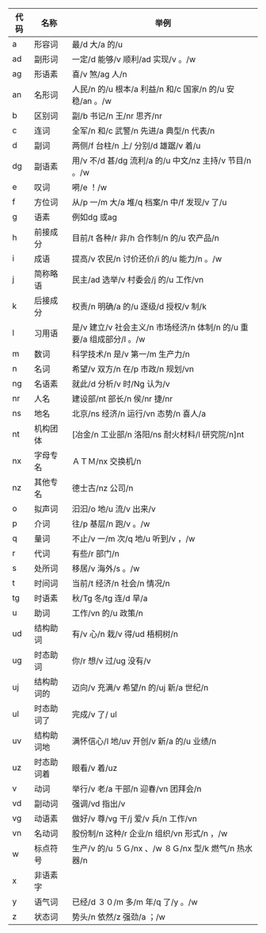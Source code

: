 | 代码	| 名称		| 举例 | 
| ---   | -----         | ----- |
| a	| 形容词	| 最/d 大/a 的/u | 
| ad	| 副形词	| 一定/d 能够/v 顺利/ad 实现/v 。/w | 
| ag	| 形语素	| 喜/v 煞/ag 人/n | 
| an	| 名形词	| 人民/n 的/u 根本/a 利益/n 和/c 国家/n 的/u 安稳/an 。/w | 
| b	| 区别词	| 副/b 书记/n 王/nr 思齐/nr | 
| c	| 连词		| 全军/n 和/c 武警/n 先进/a 典型/n 代表/n |  
| d	| 副词		| 两侧/f 台柱/n 上/ 分别/d 雄踞/v 着/u | 
| dg	| 副语素	| 用/v 不/d 甚/dg 流利/a 的/u 中文/nz 主持/v 节目/n 。/w | 
| e	| 叹词		| 嗬/e ！/w | 
| f	| 方位词	| 从/p 一/m 大/a 堆/q 档案/n 中/f 发现/v 了/u | 
| g	| 语素		| 例如dg 或ag | 
| h	| 前接成分	| 目前/t 各种/r 非/h 合作制/n 的/u 农产品/n | 
| i	| 成语		| 提高/v 农民/n 讨价还价/i 的/u 能力/n 。/w | 
| j	| 简称略语	| 民主/ad 选举/v 村委会/j 的/u 工作/vn | 
| k	| 后接成分	| 权责/n 明确/a 的/u 逐级/d 授权/v 制/k | 
| l	| 习用语	| 是/v 建立/v 社会主义/n 市场经济/n 体制/n 的/u 重要/a 组成部分/l 。/w | 
| m	| 数词		| 科学技术/n 是/v 第一/m 生产力/n | 
| n	| 名词		| 希望/v 双方/n 在/p 市政/n 规划/vn | 
| ng	| 名语素	| 就此/d 分析/v 时/Ng 认为/v | 
| nr	| 人名		| 建设部/nt 部长/n 侯/nr 捷/nr | 
| ns	| 地名		| 北京/ns 经济/n 运行/vn 态势/n 喜人/a | 
| nt	| 机构团体	| [冶金/n 工业部/n 洛阳/ns 耐火材料/l 研究院/n]nt | 
| nx	| 字母专名	| ＡＴＭ/nx 交换机/n | 
| nz	| 其他专名	| 德士古/nz 公司/n | 
| o	| 拟声词	| 汩汩/o 地/u 流/v 出来/v | 
| p	| 介词		| 往/p 基层/n 跑/v 。/w | 
| q	| 量词		| 不止/v 一/m 次/q 地/u 听到/v ，/w | 
| r	| 代词		| 有些/r 部门/n | 
| s	| 处所词	| 移居/v 海外/s 。/w | 
| t	| 时间词	| 当前/t 经济/n 社会/n 情况/n | 
| tg	| 时语素	| 秋/Tg 冬/tg 连/d 旱/a | 
| u	| 助词		| 工作/vn 的/u 政策/n | 
| ud	| 结构助词	| 有/v 心/n 栽/v 得/ud 梧桐树/n | 
| ug	| 时态助词	| 你/r 想/v 过/ug 没有/v | 
| uj	| 结构助词的	| 迈向/v 充满/v 希望/n 的/uj 新/a 世纪/n | 
| ul	| 时态助词了	| 完成/v 了/ ul | 
| uv	| 结构助词地	| 满怀信心/l 地/uv 开创/v 新/a 的/u 业绩/n | 
| uz	| 时态助词着	| 眼看/v 着/uz | 
| v	| 动词		| 举行/v 老/a 干部/n 迎春/vn 团拜会/n | 
| vd	| 副动词	| 强调/vd 指出/v | 
| vg	| 动语素	| 做好/v 尊/vg 干/j 爱/v 兵/n 工作/vn | 
| vn	| 名动词	| 股份制/n 这种/r 企业/n 组织/vn 形式/n ，/w | 
| w	| 标点符号	| 生产/v 的/u ５Ｇ/nx 、/w ８Ｇ/nx 型/k 燃气/n 热水器/n | 
| x	| 非语素字	| | 
| y	| 语气词	| 已经/d ３０/m 多/m 年/q 了/y 。/w | 
| z	| 状态词	| 势头/n 依然/z 强劲/a ；/w | 
